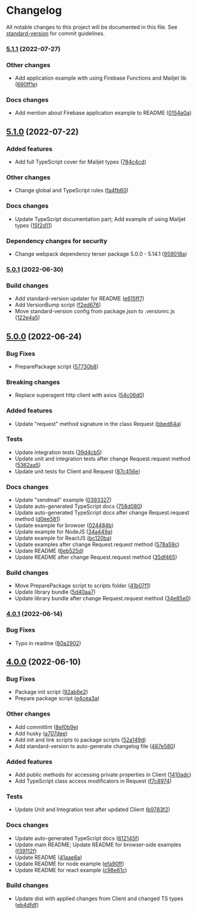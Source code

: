# Changelog

All notable changes to this project will be documented in this file. See [standard-version](https://github.com/conventional-changelog/standard-version) for commit guidelines.

### [5.1.1](https://github.com/mailjet/mailjet-apiv3-nodejs/compare/v5.1.0...v5.1.1) (2022-07-27)


### Other changes

* Add application example with using Firebase Functions and Mailjet lib ([690ff1e](https://github.com/mailjet/mailjet-apiv3-nodejs/commits/690ff1e0a609c0e31b13f3b79c5b0ddaf0a934ad))


### Docs changes

* Add mention about Firebase application example to README ([0154a0a](https://github.com/mailjet/mailjet-apiv3-nodejs/commits/0154a0ae0de63a3d4ebdd5e1c3a38be0408c6cb9))

## [5.1.0](https://github.com/mailjet/mailjet-apiv3-nodejs/compare/v5.0.1...v5.1.0) (2022-07-22)


### Added features

* Add full TypeScript cover for Mailjet types ([784c4cd](https://github.com/mailjet/mailjet-apiv3-nodejs/commits/784c4cd79c5531aaeacbdde5547e2793b57d1427))


### Other changes

* Change global and TypeScript rules ([fa4fb60](https://github.com/mailjet/mailjet-apiv3-nodejs/commits/fa4fb606f4e380886734468ac18c2c90e05ebd17))


### Docs changes

* Update TypeScript documentation part; Add example of using Mailjet types ([15f2d11](https://github.com/mailjet/mailjet-apiv3-nodejs/commits/15f2d11dae63fe54fdb350864b99129fcc26afb0))


### Dependency changes for security

* Change webpack dependency terser package 5.0.0 - 5.14.1 ([959018a](https://github.com/mailjet/mailjet-apiv3-nodejs/commits/959018a77ff36a70769f36e22f57bdc89cba2157))

### [5.0.1](https://github.com/mailjet/mailjet-apiv3-nodejs/compare/v5.0.0...v5.0.1) (2022-06-30)


### Build changes

* Add standard-version updater for README ([e615ff7](https://github.com/mailjet/mailjet-apiv3-nodejs/commits/e615ff7cf7a07f224a4f542422b1c3bbd20179f7))
* Add VersionBump script ([f2ed676](https://github.com/mailjet/mailjet-apiv3-nodejs/commits/f2ed676134cd1dcf091fe766b7c76b2c12e625a4))
* Move standard-version config from package.json to .versionrc.js ([122e4a5](https://github.com/mailjet/mailjet-apiv3-nodejs/commits/122e4a5c7975773e891591cf4f3431a0e7cd77e1))

## [5.0.0](https://github.com/mailjet/mailjet-apiv3-nodejs/compare/v4.0.1...v5.0.0) (2022-06-24)


### Bug Fixes

* PreparePackage script ([57730b8](https://github.com/mailjet/mailjet-apiv3-nodejs/commits/57730b8ad1a6de8a0de51c4fae6c31d654ebea34))


### Breaking changes

* Replace superagent http client with axios ([54c06d0](https://github.com/mailjet/mailjet-apiv3-nodejs/commits/54c06d05b715e0d3493b03973156603e64f1e3d9))


### Added features

* Update "request" method signature in the class Request ([bbed64a](https://github.com/mailjet/mailjet-apiv3-nodejs/commits/bbed64aea20b5bf7326d301bedc743bc6d6b14d2))


### Tests

* Update integration tests ([39d4cb5](https://github.com/mailjet/mailjet-apiv3-nodejs/commits/39d4cb5544560d77079381f5e1ccba00f9ad4d9e))
* Update unit and integration tests after change Request.request method ([5362aa5](https://github.com/mailjet/mailjet-apiv3-nodejs/commits/5362aa532601d0f0512f175cb68e7e1dd5c53af9))
* Update unit tests for Client and Request ([87c456e](https://github.com/mailjet/mailjet-apiv3-nodejs/commits/87c456e27d728396b98d1a5cb8d6fceac719c459))


### Docs changes

* Update "sendmail" example ([0393327](https://github.com/mailjet/mailjet-apiv3-nodejs/commits/03933278088ef1cad840e8b2d4a561fda9f5b7f2))
* Update auto-generated TypeScript docs ([758d080](https://github.com/mailjet/mailjet-apiv3-nodejs/commits/758d0809296e63fcee2d1ec6c79e61debba812c2))
* Update auto-generated TypeScript docs after change Request.request method ([d0ee581](https://github.com/mailjet/mailjet-apiv3-nodejs/commits/d0ee581fbdc172694feadb208a372785754632db))
* Update example for browser ([024484b](https://github.com/mailjet/mailjet-apiv3-nodejs/commits/024484bd593ca12814aede3d22a8c1e012e3e385))
* Update example for NodeJS ([34a449a](https://github.com/mailjet/mailjet-apiv3-nodejs/commits/34a449adc1c2adb609d032fe3f83a2a933f545a5))
* Update example for ReactJS ([bc120ba](https://github.com/mailjet/mailjet-apiv3-nodejs/commits/bc120bac988e2ec2a0c7843500dbf2b43ea00e30))
* Update examples after change Request.request method ([578a59c](https://github.com/mailjet/mailjet-apiv3-nodejs/commits/578a59c8fb99d9801339939bd79ccabcefa64e4a))
* Update README ([6eb525d](https://github.com/mailjet/mailjet-apiv3-nodejs/commits/6eb525dfdea6c4af53af7980efc46838efc3d6ad))
* Update README after change Request.request method ([35df465](https://github.com/mailjet/mailjet-apiv3-nodejs/commits/35df465a9602c8c072ca1fee8db4dc7415921b3f))


### Build changes

* Move PreparePackage script to scripts folder ([41b07f1](https://github.com/mailjet/mailjet-apiv3-nodejs/commits/41b07f100dea92c62bb6461ff817a1da679e9639))
* Update library bundle ([5d40aa7](https://github.com/mailjet/mailjet-apiv3-nodejs/commits/5d40aa74c8046cfd44098fcd304e1fd9303f903e))
* Update library bundle after change Request.request method ([34e85e0](https://github.com/mailjet/mailjet-apiv3-nodejs/commits/34e85e0a757b34eea71612c1492871ac9a7fd6bb))

### [4.0.1](https://github.com/mailjet/mailjet-apiv3-nodejs/compare/v4.0.0...v4.0.1) (2022-06-14)


### Bug Fixes

* Typo in readme ([80a2902](https://github.com/mailjet/mailjet-apiv3-nodejs/commits/80a2902fd9184c002821d53d9fc8c63b1e9f4468))

## [4.0.0](https://github.com/mailjet/mailjet-apiv3-nodejs/compare/3.4.1...v4.0.0) (2022-06-10)


### Bug Fixes

* Package init script ([92ab6e2](https://github.com/mailjet/mailjet-apiv3-nodejs/commits/92ab6e29de41ddaaae03d7480f211d7e3f651f3c))
* Prepare package script ([e4cea3a](https://github.com/mailjet/mailjet-apiv3-nodejs/commits/e4cea3af61d3170f595d4946e0e05a0c5150da01))

### Other changes

* Add commitlint ([8ef0b9e](https://github.com/mailjet/mailjet-apiv3-nodejs/commits/8ef0b9eca2eff8e5669612d2bd48d436dfbb4339))
* Add husky ([a707dee](https://github.com/mailjet/mailjet-apiv3-nodejs/commits/a707dee5fc601e967ee9097e739e9ec90b32de5b))
* Add init and link scripts to package scripts ([52a149d](https://github.com/mailjet/mailjet-apiv3-nodejs/commits/52a149dd841919816b59cd175e83ae3e95ff6a7d))
* Add standard-version to auto-generate changelog file ([487e580](https://github.com/mailjet/mailjet-apiv3-nodejs/commits/487e5803775679ce15628811b12dc6fa2bf31a4b))


### Added features

* Add public methods for accessing private properties in Client ([1410adc](https://github.com/mailjet/mailjet-apiv3-nodejs/commits/1410adc61cb096ce4b4d5559a298ca7cb21a02ce))
* Add TypeScript class access modificators in Request ([f7c8974](https://github.com/mailjet/mailjet-apiv3-nodejs/commits/f7c897493897a84cfe2b7e37698e49077a944345))


### Tests

* Update Unit and Integration test after updated Client ([b9783f2](https://github.com/mailjet/mailjet-apiv3-nodejs/commits/b9783f2714f62b63a71aac95790ce2be7c85dc6c))


### Docs changes

* Update auto-generated TypeScript docs ([612145f](https://github.com/mailjet/mailjet-apiv3-nodejs/commits/612145fcfefe569bed2185909a2230052d59c704))
* Update main README; Update README for browser-side examples ([f39112f](https://github.com/mailjet/mailjet-apiv3-nodejs/commits/f39112f896427f28a2b28a091d7eb6e5c78e8f54))
* Update README ([41aae6a](https://github.com/mailjet/mailjet-apiv3-nodejs/commits/41aae6afeb2034ab6ea596005e76633ef1decce3))
* Update README for node example ([efa90ff](https://github.com/mailjet/mailjet-apiv3-nodejs/commits/efa90ff73734fef042db1882e5664b4771520555))
* Update README for react example ([c98e61c](https://github.com/mailjet/mailjet-apiv3-nodejs/commits/c98e61c6d96c6bd8115935cf48b62130bd27543c))


### Build changes

* Update dist with applied changes from Client and changed TS types ([eb4dfdf](https://github.com/mailjet/mailjet-apiv3-nodejs/commits/eb4dfdf1cff30546b7f5acfee449a745dbdd38da))
